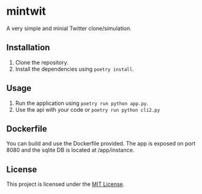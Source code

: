 # mintwit

A very simple and minial Twitter clone/simulation.

## Installation

1. Clone the repository.
2. Install the dependencies using `poetry install`.

## Usage

1. Run the application using `poetry run python app.py`.
2. Use the api with your code or `poetry run python cli2.py`

## Dockerfile

You can build and use the Dockerfile provided. The app is exposed on port 8080 and the sqlite DB is located at /app/instance.

## License

This project is licensed under the [MIT License](LICENSE).
